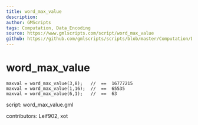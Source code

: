 ```yaml
---
title: word_max_value
description: 
author: GMScripts
tags: Computation, Data_Encoding
source: https://www.gmlscripts.com/script/word_max_value
github: https://github.com/gmlscripts/scripts/blob/master/Computation/Data_Encoding/word_max_value.gml
---
```


word_max_value
==============

    maxval = word_max_value(3,8);   //  ==  16777215
    maxval = word_max_value(1,16);  //  ==  65535
    maxval = word_max_value(6,1);   //  ==  63

script: word_max_value.gml

contributors: Leif902, xot
